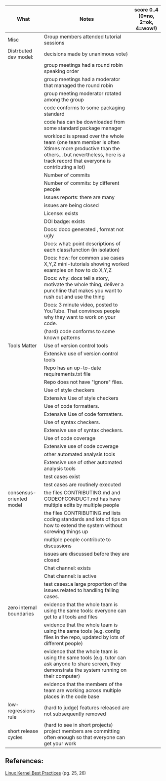 
|What | Notes|score 0..4<br>(0=no, 2=ok, 4=wow!)|
|-----|------|------|
|Misc | Group members attended tutorial sessions||
|Distrbuted dev model: | decisions made by unanimous vote}
|| group meetings had a round robin speaking order|
|| group meetings had a moderator that managed the round robin|
|| group meeting moderator rotated among  the group|
|| code conforms to some packaging standard|
|| code has can be downloaded from some standard package manager|
| |workload is spread over the whole team (one team member is often Xtimes more productive than the others... but nevertheless, here is a track record that everyone is contributing a lot)||
|| Number of commits||
|| Number of commits: by different people||
|| Issues reports: there are many||
||  issues are being  closed||
|| License: exists||
|| DOI badge: exists ||
||Docs: doco generated , format not ugly ||
||Docs: what: point descriptions of each class/function (in isolation) ||
||Docs: how: for common use cases X,Y,Z mini-tutorials showing worked examples on how to do X,Y,Z||
||Docs: why: docs tell a story, motivate the whole thing, deliver a punchline that makes you want to rush out and use the thing||
||Docs: 3 minute video, posted to YouTube. That convinces people why they want to work on your code.||
|| (hard) code conforms to some known patterns |
|Tools Matter| Use of version control tools||
|| Extensive use of version control tools ||
|| Repo has an up-to-date requirements.txt file||
|| Repo does not have "ignore" files.||
||Use of  style checkers ||
||Extensive Use of  style checkers ||
|| Use of code  formatters. ||
|| Extensive Use of code  formatters. ||
|| Use of syntax checkers. ||
|| Extensive use of syntax checkers. ||
|| Use of code coverage ||
|| Extensive use of code coverage ||
|| other automated analysis tools||
|| Extensive use of  other automated analysis tools||
|| test cases exist||
|| test cases are routinely executed||
| consensus-oriented model| the files CONTRIBUTING.md and CODEOFCONDUCT.md has have multiple edits by multiple people||
| | the files CONTRIBUTING.md lists coding standards and lots of tips on how to extend the system without screwing things up||
| | multiple people contribute to discussions||
|| issues are discussed before they are closed||
|| Chat channel: exists||
|| Chat channel: is active ||
|| test cases:.a large proportion of the issues related to handling failing cases.||
| zero internal boundaries | evidence that the whole team is using the same tools: everyone can get to all tools and files||
| | evidence that the whole team is using the same tools (e.g. config files in the repo, updated by lots of different people)||
| | evidence that the whole team is using the same tools (e.g. tutor can ask anyone to share screen, they demonstrate the system running on their computer)||
| | evidence that the members of the team are working across multiple places in the code base||
| low-regressions rule | (hard to judge) features released are not subsequently removed||
|short release cycles | (hard to see in short projects) project members are committing often enough so that everyone can get your work||

## References:
[Linux Kernel Best Practices](https://go.pardot.com/l/6342/2017-10-24/3xr3f2/6342/188781/Publication_LinuxKernelReport_2017.pdf) (pg. 25, 26)
